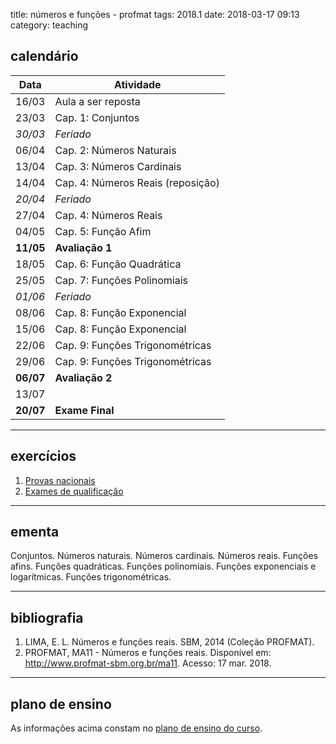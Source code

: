 title: números e funções - profmat
tags: 2018.1
date: 2018-03-17 09:13
category: teaching
## <a id="schedule"></a>calendário
Data  | Atividade
------|----------
16/03 | Aula a ser reposta
23/03 | Cap. 1: Conjuntos
_30/03_ | _Feriado_
06/04 | Cap. 2: Números Naturais
13/04 | Cap. 3: Números Cardinais
14/04 | Cap. 4: Números Reais (reposição)
_20/04_ | _Feriado_
27/04 | Cap. 4: Números Reais
04/05 | Cap. 5: Função Afim
**11/05** | **Avaliação 1**
18/05 | Cap. 6: Função Quadrática
25/05 | Cap. 7: Funções Polinomiais
_01/06_ | _Feriado_
08/06 | Cap. 8: Função Exponencial
15/06 | Cap. 8: Função Exponencial
22/06 | Cap. 9: Funções Trigonométricas
29/06 | Cap. 9: Funções Trigonométricas
**06/07** | **Avaliação 2**
13/07 | 
**20/07** | **Exame Final**

---

## exercícios
1. [Provas nacionais](http://www.profmat-sbm.org.br/provas-nacionais/)  
2. [Exames de qualificação](http://www.profmat-sbm.org.br/exame-nacional-de-qualificacao/)

---

## <a id="silabus"></a>ementa
Conjuntos. Números naturais. Números cardinais. Números reais. Funções afins.
Funções quadráticas. Funções polinomiais. Funções exponenciais e logarítmicas.
Funções trigonométricas.

---

## bibliografia
1. LIMA, E. L. Números e funções reais. SBM, 2014 (Coleção PROFMAT).
2. PROFMAT, MA11 - Números  e  funções  reais. Disponível  em:
   <http://www.profmat-sbm.org.br/ma11>. Acesso: 17 mar. 2018.

---

## plano de ensino
As informações acima constam no [plano de ensino do
curso]({filename}/planos/2018-1-num-funcoes-profmat.pdf).
